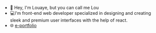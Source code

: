 - 👋 Hey, I'm Louaye, but you can call me Lou
- 💻I'm front-end web developer specialized in designing and creating sleek
and premium user interfaces with the help of react.
- 🌐 [e-portfolio](https://louayekazar.com)


